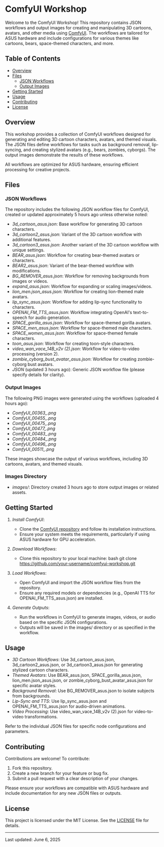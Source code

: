 # ComfyUI Workshop

Welcome to the ComfyUI Workshop! This repository contains JSON workflows and output images for creating and manipulating 3D cartoons, avatars, and other media using [ComfyUI](https://github.com/comfyanonymous/ComfyUI). The workflows are tailored for ASUS hardware and include configurations for various themes like cartoons, bears, space-themed characters, and more.

## Table of Contents
- [Overview](#overview)
- [Files](#files)
  - [JSON Workflows](#json-workflows)
  - [Output Images](#output-images)
- [Getting Started](#getting-started)
- [Usage](#usage)
- [Contributing](#contributing)
- [License](#license)

## Overview
This workshop provides a collection of ComfyUI workflows designed for generating and editing 3D cartoon characters, avatars, and themed visuals. The JSON files define workflows for tasks such as background removal, lip-syncing, and creating stylized avatars (e.g., bears, zombies, cyborgs). The output images demonstrate the results of these workflows.

All workflows are optimized for ASUS hardware, ensuring efficient processing for creative projects.

## Files

### JSON Workflows
The repository includes the following JSON workflow files for ComfyUI, created or updated approximately 5 hours ago unless otherwise noted:
- *3d_cartoon_asus.json*: Base workflow for generating 3D cartoon characters.
- *3d_cartoon2_asus.json*: Variant of the 3D cartoon workflow with additional features.
- *3d_cartoon3_asus.json*: Another variant of the 3D cartoon workflow with unique settings.
- *BEAR_asus.json*: Workflow for creating bear-themed avatars or characters.
- *BEAR2_asus.json*: Variant of the bear-themed workflow with modifications.
- *BG_REMOVER_asus.json*: Workflow for removing backgrounds from images or videos.
- *expand_asus.json*: Workflow for expanding or scaling images/videos.
- *lion_men.json_asus.json*: Workflow for creating lion-themed male avatars.
- *lip_sync_asus.json*: Workflow for adding lip-sync functionality to characters.
- *OPENAI_FM_TTS_asus.json*: Workflow integrating OpenAI's text-to-speech for audio generation.
- *SPACE_gorilla_asus.json*: Workflow for space-themed gorilla avatars.
- *SPACE_men_asus.json*: Workflow for space-themed male characters.
- *SPACE_women_asus.json*: Workflow for space-themed female characters.
- *toon_asus.json*: Workflow for creating toon-style characters.
- *video_wan_vace_14B_v2v (2).json*: Workflow for video-to-video processing (version 2).
- *zombie_cyborg_bust_avatar_asus.json*: Workflow for creating zombie-cyborg bust avatars.
- *JSON* (updated 3 hours ago): Generic JSON workflow file (please specify details for clarity).

### Output Images
The following PNG images were generated using the workflows (uploaded 4 hours ago):
- *ComfyUI_00363_.png*
- *ComfyUI_00455_.png*
- *ComfyUI_00475_.png*
- *ComfyUI_00477_.png*
- *ComfyUI_00483_.png*
- *ComfyUI_00484_.png*
- *ComfyUI_00496_.png*
- *ComfyUI_00511_.png*

These images showcase the output of various workflows, including 3D cartoons, avatars, and themed visuals.

### Images Directory
- *images/*: Directory created 3 hours ago to store output images or related assets.

## Getting Started
1. *Install ComfyUI*:
   - Clone the [ComfyUI repository](https://github.com/comfyanonymous/ComfyUI) and follow its installation instructions.
   - Ensure your system meets the requirements, particularly if using ASUS hardware for GPU acceleration.

2. *Download Workflows*:
   - Clone this repository to your local machine:
     bash
     git clone https://github.com/your-username/comfyui-workshop.git
     

3. *Load Workflows*:
   - Open ComfyUI and import the JSON workflow files from the repository.
   - Ensure any required models or dependencies (e.g., OpenAI TTS for OPENAI_FM_TTS_asus.json) are installed.

4. *Generate Outputs*:
   - Run the workflows in ComfyUI to generate images, videos, or audio based on the specific JSON configurations.
   - Outputs will be saved in the images/ directory or as specified in the workflow.

## Usage
- *3D Cartoon Workflows*: Use 3d_cartoon_asus.json, 3d_cartoon2_asus.json, or 3d_cartoon3_asus.json for generating stylized cartoon characters.
- *Themed Avatars*: Use BEAR_asus.json, SPACE_gorilla_asus.json, lion_men.json_asus.json, or zombie_cyborg_bust_avatar_asus.json for specific avatar styles.
- *Background Removal*: Use BG_REMOVER_asus.json to isolate subjects from backgrounds.
- *Lip-Sync and TTS*: Use lip_sync_asus.json and OPENAI_FM_TTS_asus.json for audio-driven animations.
- *Video Processing*: Use video_wan_vace_14B_v2v (2).json for video-to-video transformations.

Refer to the individual JSON files for specific node configurations and parameters.

## Contributing
Contributions are welcome! To contribute:
1. Fork this repository.
2. Create a new branch for your feature or bug fix.
3. Submit a pull request with a clear description of your changes.

Please ensure your workflows are compatible with ASUS hardware and include documentation for any new JSON files or outputs.

## License
This project is licensed under the MIT License. See the [LICENSE](LICENSE) file for details.

---

Last updated: June 6, 2025
